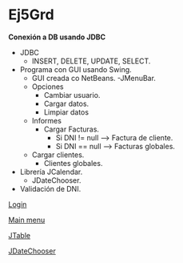 # Ej5Grd
**Conexión a DB usando JDBC**

- JDBC
  - INSERT, DELETE, UPDATE, SELECT.
- Programa con GUI usando Swing.
  - GUI creada co NetBeans.
-JMenuBar.
  - Opciones
    - Cambiar usuario.
    - Cargar datos.
    - Limpiar datos
  - Informes
    - Cargar Facturas.
      - Si DNI != null --> Factura de cliente.
      - Si DNI == null --> Facturas globales.
   - Cargar clientes.
      - Clientes globales.  
- Librería JCalendar.
  - JDateChooser.
- Validación de DNI.

[Login](https://imgur.com/2Nkn7z2)

[Main menu](https://imgur.com/undefined)

[JTable](https://imgur.com/J2vwkJb)

[JDateChooser](https://imgur.com/rVR2WWC)

